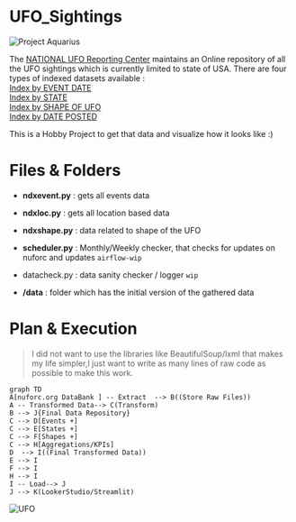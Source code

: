 # UFO_Sightings

![Project Aquarius](https://thinkaboutit.site/ufos/wp-content/uploads/sites/12/2012/12/54carpet.gif "Aquarius")

The [NATIONAL UFO Reporting Center](https://nuforc.org/databank/) maintains an Online repository of all the UFO sightings which is currently limited to state of USA.
There are four types of indexed datasets available : <br>
[Index by EVENT DATE](https://nuforc.org/webreports/ndxevent.html)  
[Index by STATE](https://nuforc.org/webreports/ndxloc.html)  
[Index by SHAPE OF UFO](https://nuforc.org/webreports/ndxshape.html)  
[Index by DATE POSTED](https://nuforc.org/webreports/ndxpost.html)

This is a Hobby Project to get that data and visualize how it looks like :)

# Files & Folders

-  **ndxevent.py** : gets all events data

-  **ndxloc.py** : gets all location based data

-  **ndxshape.py** : data related to shape of the UFO

-  **scheduler.py** : Monthly/Weekly checker, that checks for updates on nuforc and updates `airflow-wip`
- datacheck.py : data sanity checker / logger  `wip`

-  **/data** : folder which has the initial version of the gathered data

# Plan & Execution

>I did not want to use the libraries like BeautifulSoup/lxml that makes my life simpler,I just want to write as many lines of raw code as possible to make this work.


```mermaid
graph TD
A[nuforc.org DataBank ] -- Extract  --> B((Store Raw Files))
A -- Transformed Data--> C(Transform)
B --> J{Final Data Repository}
C --> D[Events +]
C --> E[States +]
C --> F[Shapes +] 
C --> H[Aggregations/KPIs]
D  --> I((Final Transformed Data))
E --> I
F --> I
H --> I
I -- Load--> J
J --> K(LookerStudio/Streamlit)

```



![UFO](https://res.cloudinary.com/teepublic/image/private/s--L0c69ARe--/t_Preview/b_rgb:191919,c_lpad,f_jpg,h_630,q_90,w_1200/v1592599322/production/designs/11490920_0.jpg "UFO")





